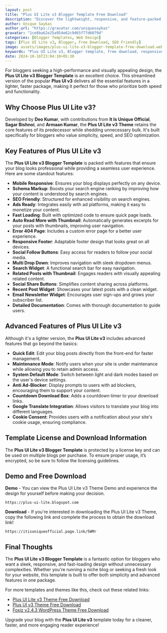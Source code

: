 ```yaml
---
layout: post
title: "Plus UI Lite v3 Blogger Template Free Download"
description: "Discover the lightweight, responsive, and feature-packed Plus UI Lite v3 Blogger Template. Learn about its key features, advanced options, and how to download it for free."
author: Unique Saykas
author_url: "https://gravatar.com/uniquesaykas"
gravatar: "1ce8ba62e25a954e62c9d65f77d6079d"
categories: [Blogger Templates, Web Design]
tags: [Plus UI Lite v3, Blogger, Free Download, SEO Friendly]
image: assets/images/plus-ui-lite-v3-blogger-template-free-download.webp
keywords: "Plus UI Lite v3, Blogger template, free download, responsive design, SEO-friendly"
date: 2024-10-16T23:04:10+05:30
---
```


For bloggers seeking a high-performance and visually appealing design, the **Plus UI Lite v3 Blogger Template** is an excellent choice. This streamlined version of the popular **Plus UI v3** delivers all the essential features in a lighter, faster package, making it perfect for those who prioritize both speed and functionality.

## Why Choose Plus UI Lite v3?

Developed by **Deo Kumar**, with contributions from **It Is Unique Official**, **Sagar Bishnoi**, and **Armaan Kumar**, the **Plus UI Lite v3 Theme** retains the core features of its predecessor while shedding unnecessary bulk. It's built specifically for bloggers who value simplicity, speed, and SEO optimization.

## Key Features of Plus UI Lite v3

The **Plus UI Lite v3 Blogger Template** is packed with features that ensure your blog looks professional while providing a seamless user experience. Here are some standout features:

- **Mobile Responsive**: Ensures your blog displays perfectly on any device.
- **Schema Markup**: Boosts your search engine ranking by improving how your content is understood by search engines.
- **SEO Friendly**: Structured for enhanced visibility on search engines.
- **Ads Ready**: Integrates easily with ad platforms, making it easy to monetize your content.
- **Fast Loading**: Built with optimized code to ensure quick page loads.
- **Auto Read More with Thumbnail**: Automatically generates excerpts for your posts with thumbnails, improving user navigation.
- **Error 404 Page**: Includes a custom error page for a better user experience.
- **Responsive Footer**: Adaptable footer design that looks great on all devices.
- **Social Follow Buttons**: Easy access for readers to follow your social media.
- **Multi Drop Down**: Improves navigation with sleek dropdown menus.
- **Search Widget**: A functional search bar for easy navigation.
- **Related Posts with Thumbnail**: Engages readers with visually appealing related content.
- **Social Share Buttons**: Simplifies content sharing across platforms.
- **Recent Post Widget**: Showcases your latest posts with a clean widget.
- **Email Newsletter Widget**: Encourages user sign-ups and grows your subscriber list.
- **Detailed Documentation**: Comes with thorough documentation to guide users.

## Advanced Features of Plus UI Lite v3

Although it's a lighter version, the **Plus UI Lite v3** includes advanced features that go beyond the basics:

- **Quick Edit**: Edit your blog posts directly from the front-end for faster management.
- **Maintenance Mode**: Notify users when your site is under maintenance while allowing you to retain admin access.
- **System Default Mode**: Switch between light and dark modes based on the user's device settings.
- **Anti Ad-Blocker**: Display prompts to users with ad blockers, encouraging them to support your content.
- **Countdown Download Box**: Adds a countdown timer to your download links.
- **Google Translate Integration**: Allows visitors to translate your blog into different languages.
- **Cookie Consent**: Provides users with a notification about your site's cookie usage, ensuring compliance.

## Template License and Download Information

The **Plus UI Lite v3 Blogger Template** is protected by a license key and can be used on multiple blogs per purchase. To ensure proper usage, it’s encrypted, so be sure to follow the licensing guidelines.

## Demo and Free Download

**Demo** - You can view the Plus UI Lite v3 Theme Demo and experience the design for yourself before making your decision.

```
https://plus-ui-lite.blogspot.com
```

**Download** - If you're interested in downloading the Plus UI Lite v3 Theme, copy the following link and complete the process to obtain the download link!

```
https://itisuniqueofficial.page.link/5WMr
```

## Final Thoughts

The **Plus UI Lite v3 Blogger Template** is a fantastic option for bloggers who want a sleek, responsive, and fast-loading design without unnecessary complexities. Whether you're running a niche blog or seeking a fresh look for your website, this template is built to offer both simplicity and advanced features in one package.

For more templates and themes like this, check out these related links:
- [Plus UI Lite v3 Theme Free Download](https://blogger.theblazetimes.in/2024/10/plus-ui-lite-v3-theme-free-download.html)
- [Plus UI v3 Theme Free Download](https://blogger.theblazetimes.in/2024/10/plus-ui-v3-theme-free-download.html)
- [Foxiz v2.4.3 WordPress Theme Free Download](https://www.theblazetimes.in/free-download-foxiz-v2-4-3-wordpress-theme/)

Upgrade your blog with the **Plus UI Lite v3** template today for a cleaner, faster, and more engaging reader experience!

